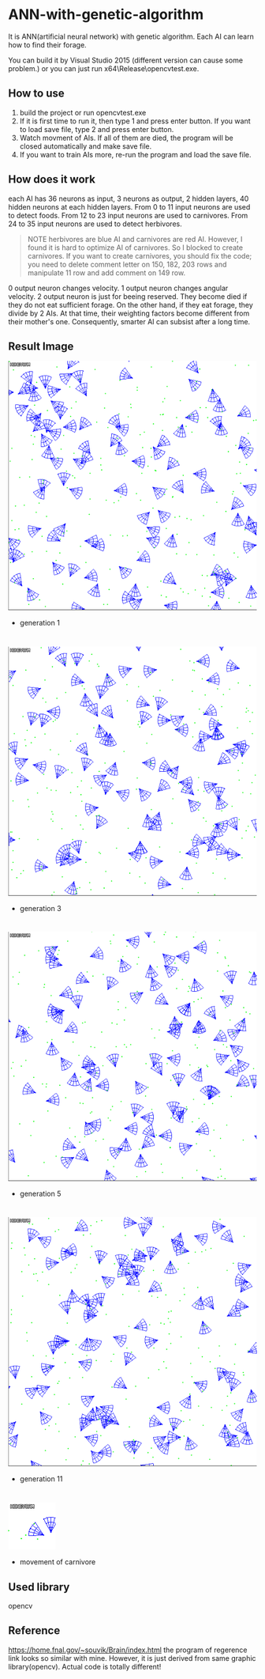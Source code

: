 # ANN-with-genetic-algorithm
It is ANN(artificial neural network) with genetic algorithm. Each AI can learn how to find their forage.

You can build it by Visual Studio 2015 (different version can cause some problem.)
or you can just run x64\Release\opencvtest.exe. 

How to use
-------------
1. build the project or run opencvtest.exe
2. If it is first time to run it, then type 1 and press enter button. If you want to load save file, type 2 and press enter button.
3. Watch movment of AIs. If all of them are died, the program will be closed automatically and make save file.
4. If you want to train AIs more, re-run the program and load the save file.

How does it work
-------------
each AI has 36 neurons as input, 3 neurons as output, 2 hidden layers, 40 hidden neurons at each hidden layers. From 0 to 11 input neurons are used to detect foods. From 12 to 23 input neurons are used to carnivores. From 24 to 35 input neurons are used to detect herbivores.
> NOTE herbivores are blue AI and carnivores are red AI. However, I found it is hard to optimize AI of carnivores. So I blocked to create carnivores. If you want to create carnivores, you should fix the code; you need to delete comment letter on 150, 182, 203 rows and manipulate 11 row and add comment on 149 row.

0 output neuron changes velocity. 1 output neuron changes angular velocity. 2 output neuron is just for beeing reserved. They become died if they do not eat sufficient forage. On the other hand, if they eat forage, they divide by 2 AIs. At that time, their weighting factors become different from their mother's one. Consequently, smarter AI can subsist after a long time.

Result Image
-------------
![Alt text](/picture/gen1.gif "Generation 1")
* generation 1  
#
![Alt text](/picture/gen3.gif "Generation 3")
* generation 3  
#
![Alt text](/picture/gen5.gif "Generation 5")
* generation 5  
#
![Alt text](/picture/gen11.gif "Generation 11")
* generation 11  
#
![Alt text](/picture/close.gif "Close")
* movement of carnivore

Used library
-------------
opencv

Reference
-------------
https://home.fnal.gov/~souvik/Brain/index.html
the program of regerence link looks so similar with mine. However, it is just derived from same graphic library(opencv).
Actual code is totally different!

